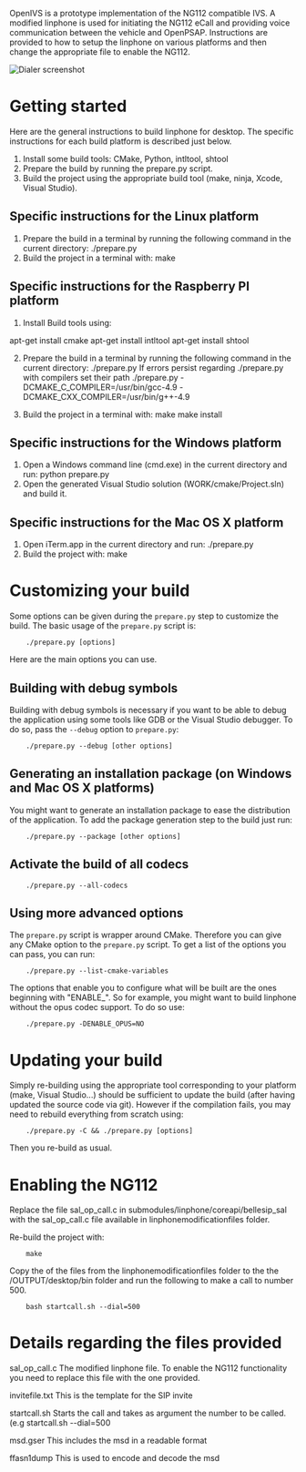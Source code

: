 OpenIVS is a prototype implementation of the NG112 compatible IVS.
A modified linphone is used for initiating the NG112 eCall and providing voice communication between the vehicle and OpenPSAP.​
Instructions are provided to how to setup the linphone on various platforms and then change the appropriate file to enable the NG112.

![Dialer screenshot](http://web.cut.ac.cy/iotlab/wp-content/uploads/sites/59/2017/04/20170620_104250.jpg)

# Getting started

Here are the general instructions to build linphone for desktop. The specific instructions for each build platform is described just below.

1. Install some build tools: CMake, Python, intltool, shtool
2. Prepare the build by running the prepare.py script.
3. Build the project using the appropriate build tool (make, ninja, Xcode, Visual Studio).

## Specific instructions for the Linux platform

1. Prepare the build in a terminal by running the following command in the current directory:
        ./prepare.py
2. Build the project in a terminal with:
        make


## Specific instructions for the Raspberry PI platform
1. Install Build tools using:

apt-get install cmake
apt-get install intltool
apt-get install shtool 

2. Prepare the build in a terminal by running the following command in the current directory:
        ./prepare.py
If errors persist regarding ./prepare.py with compilers set their path
./prepare.py -DCMAKE_C_COMPILER=/usr/bin/gcc-4.9 -DCMAKE_CXX_COMPILER=/usr/bin/g++-4.9



3. Build the project in a terminal with:
        make
        make install


## Specific instructions for the Windows platform

1. Open a Windows command line (cmd.exe) in the current directory and run:
        python prepare.py
2. Open the generated Visual Studio solution (WORK/cmake/Project.sln) and build it.

## Specific instructions for the Mac OS X platform

1. Open iTerm.app in the current directory and run:
        ./prepare.py
2. Build the project with:
        make

# Customizing your build

Some options can be given during the `prepare.py` step to customize the build. The basic usage of the `prepare.py` script is:

        ./prepare.py [options]

Here are the main options you can use.

## Building with debug symbols

Building with debug symbols is necessary if you want to be able to debug the application using some tools like GDB or the Visual Studio debugger. To do so, pass the `--debug` option to `prepare.py`:

        ./prepare.py --debug [other options]

## Generating an installation package (on Windows and Mac OS X platforms)

You might want to generate an installation package to ease the distribution of the application. To add the package generation step to the build just run:

        ./prepare.py --package [other options]

## Activate the build of all codecs

        ./prepare.py --all-codecs

## Using more advanced options

The `prepare.py` script is wrapper around CMake. Therefore you can give any CMake option to the `prepare.py` script.
To get a list of the options you can pass, you can run:

        ./prepare.py --list-cmake-variables

The options that enable you to configure what will be built are the ones beginning with "ENABLE_". So for example, you might want to build linphone without the opus codec support. To do so use:

        ./prepare.py -DENABLE_OPUS=NO

# Updating your build

Simply re-building using the appropriate tool corresponding to your platform (make, Visual Studio...) should be sufficient to update the build (after having updated the source code via git).
However if the compilation fails, you may need to rebuild everything from scratch using:

        ./prepare.py -C && ./prepare.py [options]

Then you re-build as usual.

# Enabling the NG112

Replace the file sal_op_call.c  in submodules/linphone/coreapi/bellesip_sal with the sal_op_call.c file available in linphonemodificationfiles folder.


Re-build the project with:

        make

Copy the of the files from the  linphonemodificationfiles folder to the the /OUTPUT/desktop/bin folder and run the following to make a call to number 500.

        bash startcall.sh --dial=500 



# Details regarding the files provided


sal_op_call.c
The modified linphone file. To enable the NG112 functionality you need to replace this file with the one provided.

invitefile.txt
This is the template for the SIP invite

startcall.sh
Starts the call and takes as argument the number to be called. (e.g startcall.sh --dial=500

msd.gser
This includes the msd in a readable format

ffasn1dump
This is used to encode and decode the msd








